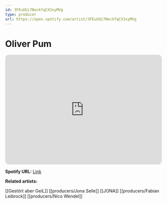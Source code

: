 ```yaml
---
id: 3FEuUUi7NockfqCX3syMVg
type: producer
url: https://open.spotify.com/artist/3FEuUUi7NockfqCX3syMVg
---
```

# Oliver Pum

<iframe style="border-radius:12px" src="https://open.spotify.com/embed/artist/3FEuUUi7NockfqCX3syMVg" width="100%" height="352" frameBorder="0" allowfullscreen="" allow="autoplay; clipboard-write; encrypted-media; fullscreen; picture-in-picture" loading="lazy"></iframe>

**Spotify URL:** [Link](https://open.spotify.com/artist/3FEuUUi7NockfqCX3syMVg)

**Related artists:**

[[Gestört aber GeiL]]
[[producers/Jona Selle]]
[[JONA]]
[[producers/Fabian Leibrock]]
[[producers/Nico Wendel]]
